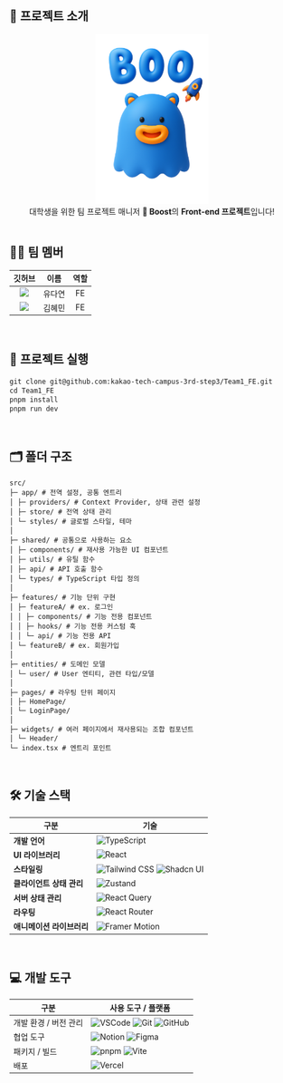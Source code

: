 ## 🚀 프로젝트 소개

<div align="center">
  <img src="assets/BOO_withTitle.png" width="200" />
</div>
<div align="center">
대학생을 위한 팀 프로젝트 매니저 <strong>🚀 Boost</strong>의 <strong>Front-end 프로젝트</strong>입니다!
</div>

<br/>

## 👩‍💻 팀 멤버

|                                                                깃허브                                                                 |  이름  | 역할 |
| :-----------------------------------------------------------------------------------------------------------------------------------: | :----: | :--: |
| <div align="center">[<img src="https://avatars.githubusercontent.com/u/143688136?v=4" width="60"/>](https://github.com/daaoooy)</div> | 유다연 |  FE  |
| <div align="center">[<img src="https://avatars.githubusercontent.com/u/129584580?v=4" width="60"/>](https://github.com/hyemomo)</div> | 김혜민 |  FE  |

<br/>

## 🔧 프로젝트 실행

```
git clone git@github.com:kakao-tech-campus-3rd-step3/Team1_FE.git
cd Team1_FE
pnpm install
pnpm run dev
```

<br/>

## 🗂️ 폴더 구조

```
src/
├─ app/ # 전역 설정, 공통 엔트리
│ ├─ providers/ # Context Provider, 상태 관련 설정
│ ├─ store/ # 전역 상태 관리
│ └─ styles/ # 글로벌 스타일, 테마
│
├─ shared/ # 공통으로 사용하는 요소
│ ├─ components/ # 재사용 가능한 UI 컴포넌트
│ ├─ utils/ # 유틸 함수
│ ├─ api/ # API 호출 함수
│ └─ types/ # TypeScript 타입 정의
│
├─ features/ # 기능 단위 구현
│ ├─ featureA/ # ex. 로그인
│ │ ├─ components/ # 기능 전용 컴포넌트
│ │ ├─ hooks/ # 기능 전용 커스텀 훅
│ │ └─ api/ # 기능 전용 API
│ └─ featureB/ # ex. 회원가입
│
├─ entities/ # 도메인 모델
│ └─ user/ # User 엔티티, 관련 타입/모델
│
├─ pages/ # 라우팅 단위 페이지
│ ├─ HomePage/
│ └─ LoginPage/
│
├─ widgets/ # 여러 페이지에서 재사용되는 조합 컴포넌트
│ └─ Header/
└─ index.tsx # 엔트리 포인트
```

<br/>

## 🛠️ 기술 스택

| 구분                      | 기술                                                                                                                                                                                                                                  |
| ------------------------- | ------------------------------------------------------------------------------------------------------------------------------------------------------------------------------------------------------------------------------------- |
| **개발 언어**             | ![TypeScript](https://img.shields.io/badge/TypeScript-3178C6?style=for-the-badge&logo=typescript&logoColor=white)                                                                                                                     |
| **UI 라이브러리**         | ![React](https://img.shields.io/badge/React-61DAFB?style=for-the-badge&logo=react&logoColor=white)                                                                                                                                    |
| **스타일링**              | ![Tailwind CSS](https://img.shields.io/badge/Tailwind_CSS-06B6D4?style=for-the-badge&logo=tailwind-css&logoColor=white) ![Shadcn UI](https://img.shields.io/badge/Shadcn_UI-000000?style=for-the-badge&logo=appveyor&logoColor=white) |
| **클라이언트 상태 관리**  | ![Zustand](https://img.shields.io/badge/Zustand-000000?style=for-the-badge&logo=appveyor&logoColor=white)                                                                                                                             |
| **서버 상태 관리**        | ![React Query](https://img.shields.io/badge/React_Query-FF4154?style=for-the-badge&logo=react-query&logoColor=white)                                                                                                                  |
| **라우팅**                | ![React Router](https://img.shields.io/badge/React_Router-CA4245?style=for-the-badge&logo=react-router&logoColor=white)                                                                                                               |
| **애니메이션 라이브러리** | ![Framer Motion](https://img.shields.io/badge/Framer_Motion-0055FF?style=for-the-badge&logo=framer&logoColor=white)                                                                                                                   |

<br/>

## 💻 개발 도구

| 구분                  | 사용 도구 / 플랫폼                                                                                                                                                                                                                                                                                                   |
| --------------------- | -------------------------------------------------------------------------------------------------------------------------------------------------------------------------------------------------------------------------------------------------------------------------------------------------------------------- |
| 개발 환경 / 버전 관리 | ![VSCode](https://img.shields.io/badge/VSCode-007ACC?style=for-the-badge&logo=visual-studio-code&logoColor=white) ![Git](https://img.shields.io/badge/Git-F05032?style=for-the-badge&logo=git&logoColor=white) ![GitHub](https://img.shields.io/badge/GitHub-181717?style=for-the-badge&logo=github&logoColor=white) |
| 협업 도구             | ![Notion](https://img.shields.io/badge/Notion-000000?style=for-the-badge&logo=notion&logoColor=white) ![Figma](https://img.shields.io/badge/Figma-F24E1E?style=for-the-badge&logo=figma&logoColor=white)                                                                                                             |
| 패키지 / 빌드         | ![pnpm](https://img.shields.io/badge/pnpm-F69220?style=for-the-badge&logo=pnpm&logoColor=white) ![Vite](https://img.shields.io/badge/Vite-646CFF?style=for-the-badge&logo=vite&logoColor=yellow)                                                                                                                     |
| 배포                  | ![Vercel](https://img.shields.io/badge/Vercel-000000?style=for-the-badge&logo=vercel&logoColor=white)                                                                                                                                                                                                                |
